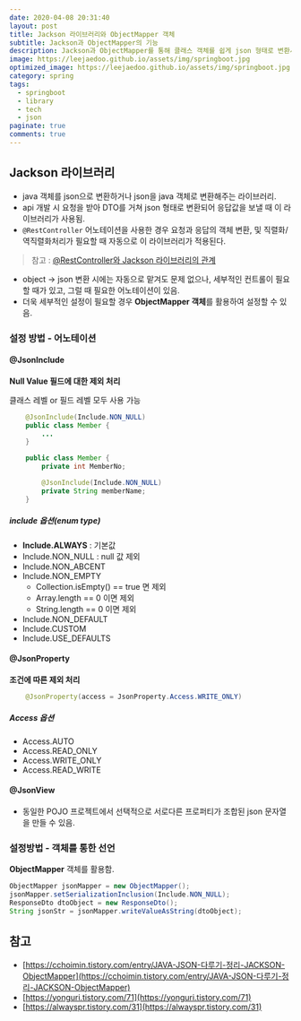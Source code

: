 ```yaml
---
date: 2020-04-08 20:31:40
layout: post
title: Jackson 라이브러리와 ObjectMapper 객체
subtitle: Jackson과 ObjectMapper의 기능
description: Jackson과 ObjectMapper를 통해 클래스 객체를 쉽게 json 형태로 변환시킬 수 있다.
image: https://leejaedoo.github.io/assets/img/springboot.jpg
optimized_image: https://leejaedoo.github.io/assets/img/springboot.jpg
category: spring
tags:
  - springboot
  - library
  - tech
  - json
paginate: true
comments: true
---
```

## Jackson 라이브러리
- java 객체를 json으로 변환하거나 json을 java 객체로 변환해주는 라이브러리.
- api 개발 시 요청을 받아 DTO를 거쳐 json 형태로 변환되어 응답값을 보낼 때 이 라이브러리가 사용됨.
- `@RestController` 어노테이션을 사용한 경우 요청과 응답의 객체 변환, 및 직렬화/역직렬화처리가 필요할 때 자동으로 이 라이브러리가 적용된다.
>참고 : [@RestController와 Jackson 라이브러리의 관계](https://leejaedoo.github.io/@RestControllerAndJackson/)
- object -> json 변환 시에는 자동으로 맡겨도 문제 없으나, 세부적인 컨트롤이 필요할 때가 있고, 그럴 때 필요한 어노테이션이 있음. 
- 더욱 세부적인 설정이 필요할 경우 **ObjectMapper 객체**를 활용하여 설정할 수 있음.

### 설정 방법 - 어노테이션
#### @JsonInclude
**Null Value 필드에 대한 제외 처리**

클래스 레벨 or 필드 레벨 모두 사용 가능
```java
    @JsonInclude(Include.NON_NULL)
    public class Member {
        ...
    }
```
```java
    public class Member {
        private int MemberNo;

        @JsonInclude(Include.NON_NULL)
        private String memberName;
    }
```
##### include 옵션(enum type)
- **Include.ALWAYS** : 기본값
- Include.NON_NULL : null 값 제외
- Include.NON_ABCENT
- Include.NON_EMPTY
    - Collection.isEmpty() == true 면 제외
    - Array.length == 0 이면 제외
    - String.length == 0 이면 제외
- Include.NON_DEFAULT
- Include.CUSTOM
- Include.USE_DEFAULTS

#### @JsonProperty
**조건에 따른 제외 처리**
```java
    @JsonProperty(access = JsonProperty.Access.WRITE_ONLY)
```
##### Access 옵션
- Access.AUTO
- Access.READ_ONLY
- Access.WRITE_ONLY
- Access.READ_WRITE

#### @JsonView
- 동일한 POJO 프로젝트에서 선택적으로 서로다른 프로퍼티가 조합된 json 문자열을 만들 수 있음.

### 설정방법 - 객체를 통한 선언
**ObjectMapper** 객체를 활용함.
```java
ObjectMapper jsonMapper = new ObjectMapper(); 
jsonMapper.setSerializationInclusion(Include.NON_NULL); 
ResponseDto dtoObject = new ResponseDto(); 
String jsonStr = jsonMapper.writeValueAsString(dtoObject);
```

## 참고
- [https://cchoimin.tistory.com/entry/JAVA-JSON-다루기-정리-JACKSON-ObjectMapper](https://cchoimin.tistory.com/entry/JAVA-JSON-다루기-정리-JACKSON-ObjectMapper)
- [https://yonguri.tistory.com/71](https://yonguri.tistory.com/71)
- [https://alwayspr.tistory.com/31](https://alwayspr.tistory.com/31)
